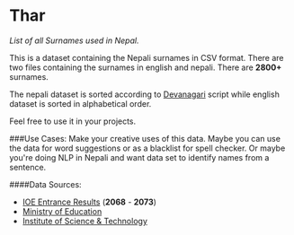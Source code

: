# Thar
*List of all Surnames used in Nepal.*

This is a dataset containing the Nepali surnames in CSV format. There are two files containing the surnames in english and nepali. There are **2800+** surnames.

The nepali dataset is sorted according to [Devanagari](https://en.wikipedia.org/wiki/Devanagari) script while english dataset is sorted in alphabetical order.

Feel free to use it in your projects.

###Use Cases:
Make your creative uses of this data. Maybe you can use the data for word suggestions or as a blacklist for spell checker. Or maybe you're doing NLP in Nepali and want data set to identify names from a sentence.


####Data Sources:
- [IOE Entrance Results](https://github.com/studenton/ioe) (**2068** - **2073**)
- [Ministry of Education](http://www.moe.gov.np)
- [Institute of Science & Technology](http://www.tuiost.edu.np/)
